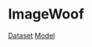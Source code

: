 # ImageWoof
[Dataset](https://github.com/fastai/imagenette)
[Model](https://github.com/IvLabs/stagewise-knowledge-distillation)
